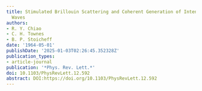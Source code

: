 ```yaml
---
title: Stimulated Brillouin Scattering and Coherent Generation of Intense Hypersonic
  Waves
authors:
- R. Y. Chiao
- C. H. Townes
- B. P. Stoicheff
date: '1964-05-01'
publishDate: '2025-01-03T02:26:45.352328Z'
publication_types:
- article-journal
publication: '*Phys. Rev. Lett.*'
doi: 10.1103/PhysRevLett.12.592
abstract: DOI:https://doi.org/10.1103/PhysRevLett.12.592
---
```

